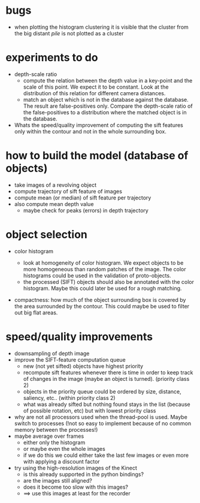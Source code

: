 

bugs
====

* when plotting the histogram clustering it is visible that the cluster from the big distant *pile* is not plotted as a cluster


experiments to do
=================

* depth-scale ratio
    * compute the relation between the depth value in a key-point and the scale of this point. We expect it to be constant. Look at the distribution of this relation for different camera distances.
    * match an object which is not in the database against the database. The result are false-positives only. Compare the depth-scale ratio of the false-positives to a distribution where the matched object is in the database.
* Whats the speed/quality improvement of computing the sift features only within the contour and not in the whole surrounding box.


how to build the model (database of objects)
============================================

* take images of a revolving object
* compute trajectory of sift feature of images
* compute mean (or median) of sift feature per trajectory 
* also compute mean depth value
    * maybe check for peaks (errors) in depth trajectory


object selection
================

* color histogram
    * look at homogeneity of color histogram. We expect objects to be more homogeneous than random patches of the image. The color histograms could be used in the validation of proto-objects.
    * the processed (SIFT) objects should also be annotated with the color histogram. Maybe this could later be used for a rough matching.

* compactness: how much of the object surrounding box is covered by the area surrounded by the contour. This could maybe be used to filter out big flat areas.


speed/quality improvements
==========================

* downsampling of depth image
* improve the SIFT-feature computation queue
    * new (not yet sifted) objects have highest priority
    * recompute sift features whenever there is time in order to keep track of changes in the image (maybe an object is turned). (priority class 2)
    * objects in the priority queue could be ordered by size, distance, saliency, etc.. (within priority class 2)
    * what was already sifted but nothing found stays in the list (because of possible rotation, etc) but with lowest priority class
* why are not all processors used when the thread-pool is used. Maybe switch to processes (!not so easy to implement because of no common memory between the processes!)
* maybe average over frames
    * either only the histogram
    * or maybe even the whole images
    * if we do this we could either take the last few images or even more with applying a discount factor
* try using the high-resolution images of the Kinect
    * is this already supported in the python bindings?
    * are the images still aligned?
    * does it become too slow with this images?
    * ==> use this images at least for the recorder

	
